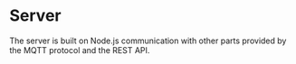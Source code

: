 ﻿Server
========

The server is built on Node.js communication with other parts provided by the MQTT protocol and the REST API.